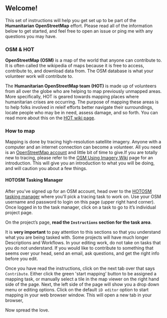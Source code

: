 ## Welcome!

This set of instructions will help you get set up to be part of the **Humanitarian OpenStreetMap** effort. Please read all of the information below to get started, and feel free to open an issue or ping me with any questions you may have.

### OSM & HOT

**OpenStreetMap (OSM)** is a map of the world that anyone can contribute to. It is often called the wikipedia of maps because it is free to access, contribute to, and download data from. The OSM database is what your volunteer work will contribute to.

The **Humanitarian OpenStreetMap team (HOT)** is made up of volunteers from all over the globe who are helping to map previously unmapped areas. More specifically, HOT is geared towards mapping places where humanitarian crises are occurring. The purpose of mapping these areas is to help folks involved in releif efforts better navigate their surroundings, locate people who may be in need, assess damage, and so forth. You can read more about this on the [HOT wiki page](http://wiki.openstreetmap.org/wiki/Humanitarian_OSM_Team).

### How to map
Mapping is done by tracing high-resolution satellite imagery. Anyone with a computer and an internet connection can become a volunteer. All you need is an [OpenStreetMap account](https://www.openstreetmap.org/user/new) and little bit of time to give.If you are totally new to tracing, please refer to the [OSM Using Imagery Wiki](http://wiki.openstreetmap.org/wiki/Using_Imagery) page for an introduction. This will give you an introduction to what you will be doing, and will caution you about a few things.

#### HOTOSM Tasking Manager

After you've signed up for an OSM account, head over to the [HOTOSM tasking manager](http://tasks.hotosm.org/) where you'll pick a tracing task to work on. Use your OSM username and password to login on this page (upper right hand corner). Once logged in to the task manager, click on a task to go to it’s individual project page.

On the project’s page, **read the `Instructions` section for the task area**.

It is **very important** to pay attention to this sections so that you understand what you are being tasked with. Some projects will have much longer Descriptions and Workflows. In your editing work, do not take on tasks that you do not understand. If you would like to contribute to something that seems over your head, send an email, ask questions, and get the right info before you edit.

Once you have read the instructions, click on the next tab over that says `Contribute`. Either click the green 'start mapping' button to be assigned a mapping task, or manually select a tile in the map viewer on the right hand side of the page. Next, the left side of the page will show you a drop down menu or editing options. Click on the default `iD editor` option to start mapping in your web browser window. This will open a new tab in your browser,

Now spread the love.
